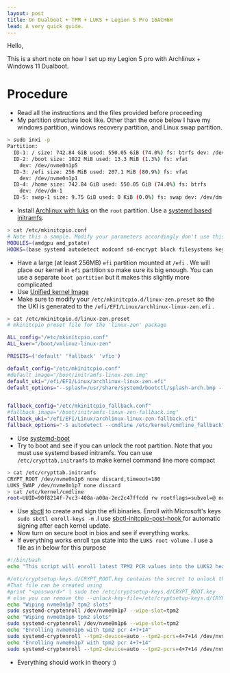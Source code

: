 ```yaml
---
layout: post
title: On Dualboot + TPM + LUKS + Legion 5 Pro 16ACH6H
lead: A very quick guide.
---
```


Hello,

This is a short note on how I set up my Legion 5 pro with Archlinux + Windows 11 Dualboot.

# Procedure 
- Read all the instructions and the files provided before proceeding
- My partition structure look like. Other than the once below I have my windows partition, windows recovery partition, and Linux swap partition.

```bash
> sudo inxi -p
Partition:
  ID-1: / size: 742.84 GiB used: 550.05 GiB (74.0%) fs: btrfs dev: /dev/dm-1
  ID-2: /boot size: 1022 MiB used: 13.3 MiB (1.3%) fs: vfat
    dev: /dev/nvme0n1p5
  ID-3: /efi size: 256 MiB used: 207.1 MiB (80.9%) fs: vfat
    dev: /dev/nvme0n1p1
  ID-4: /home size: 742.84 GiB used: 550.05 GiB (74.0%) fs: btrfs
    dev: /dev/dm-1
  ID-5: swap-1 size: 9.75 GiB used: 0 KiB (0.0%) fs: swap dev: /dev/dm-0
```
-  Install [Archlinux with luks](https://wiki.archlinux.org/title/dm-crypt/Encrypting_an_entire_system) on the `root` partition. Use a [systemd based initramfs](https://wiki.archlinux.org/title/Dm-crypt/System_configuration#mkinitcpio).

```bash
> cat /etc/mkinitcpio.conf
# Note this a sample. Modify your parameters accordingly don't use this file.
MODULES=(amdgpu amd_pstate)
HOOKS=(base systemd autodetect modconf sd-encrypt block filesystems keyboard fsck)
```

- Have a large (at least 256MB)  `efi` partition mounted at `/efi` . We will place our kernel in `efi` partition so make sure its big enough. You can use a separate `boot partition` but it makes this slightly more complicated
- Use [Unified kernel Image](https://wiki.archlinux.org/title/Unified_kernel_image)
- Make sure to modify your `/etc/mkinitcpio.d/linux-zen.preset`  so the the UKI is generated to the `/efi/EFI/Linux/archlinux-linux-zen.efi` .

``` bash
> cat /etc/mkinitcpio.d/linux-zen.preset 
# mkinitcpio preset file for the 'linux-zen' package

ALL_config="/etc/mkinitcpio.conf"
ALL_kver="/boot/vmlinuz-linux-zen"

PRESETS=('default' 'fallback' 'vfio')

default_config="/etc/mkinitcpio.conf"
#default_image="/boot/initramfs-linux-zen.img"
default_uki="/efi/EFI/Linux/archlinux-linux-zen.efi"
default_options="--splash=/usr/share/systemd/bootctl/splash-arch.bmp --cmdline /etc/kernel/cmdline"


fallback_config="/etc/mkinitcpio_fallback.conf"
#fallback_image="/boot/initramfs-linux-zen-fallback.img"
fallback_uki="/efi/EFI/Linux/archlinux-linux-zen-fallback.efi"
fallback_options="-S autodetect --cmdline /etc/kernel/cmdline_fallback"
```

- Use [systemd-boot](https://wiki.archlinux.org/title/systemd-boot)
- Try to boot and see if you can unlock the root partition. Note that you must use systemd based initramfs. You can use `/etc/crypttab.initramfs` to make kernel command line more compact

```bash
> cat /etc/crypttab.initramfs 
CRYPT_ROOT /dev/nvme0n1p6 none discard,timeout=180
LUKS_SWAP /dev/nvme0n1p7 none discard
> cat /etc/kernel/cmdline
root=UUID=90f8214f-7vc3-408a-a00a-2ec2c47ffcdd rw rootflags=subvol=@ nowatchdog nmi_watchdog=0 mitigations=off resume=/dev/mapper/LUKS_SWAP quiet bgrt_disable
```

- Use [sbctl](https://wiki.archlinux.org/title/Unified_Extensible_Firmware_Interface/Secure_Boot#Implementing_Secure_Boot)  to create and sign the efi binaries. Enroll with Microsoft's keys `sudo sbctl enroll-keys -m` .I use [sbctl-initcpio-post-hook ]() for automatic signing after each kernel update.
- Now turn on secure boot in bios and see if everything works.
- If everything works enroll `tpm` state into the `LUKS root volume` . I use a file as in below for this purpose

```bash
#!/bin/bash
echo "This script will enroll latest TPM2 PCR values into the LUKS2 header of the root and swap partition. You will need to rerun this script everytime you upgrade/modify your kernel"

#/etc/cryptsetup-keys.d/CRYPT_ROOT.key contains the secret to unlock the LUKS volume
#That file can be created using
#print "<password>" | sudo tee /etc/cryptsetup-keys.d/CRYPT_ROOT.key
# else you can remove the --unlock-key-file=/etc/cryptsetup-keys.d/CRYPT_ROOT.key part and let the program pront for the passphrase
echo "Wiping nvme0n1p7 tpm2 slots"
sudo systemd-cryptenroll /dev/nvme0n1p7 --wipe-slot=tpm2 
echo "Wiping nvme0n1p6 tpm2 slots"
sudo systemd-cryptenroll /dev/nvme0n1p6 --wipe-slot=tpm2
echo "Enrolling nvme0n1p6 with tpm2 pcr 4+7+14"
sudo systemd-cryptenroll --tpm2-device=auto --tpm2-pcrs=4+7+14 /dev/nvme0n1p6 --unlock-key-file=/etc/cryptsetup-keys.d/CRYPT_ROOT.key
echo "Enrolling nvme0n1p7 with tpm2 pcr 4+7+14"
sudo systemd-cryptenroll --tpm2-device=auto --tpm2-pcrs=4+7+14 /dev/nvme0n1p7 --unlock-key-file=/etc/cryptsetup-keys.d/CRYPT_ROOT.key 
```

- Everything should work in theory :)

